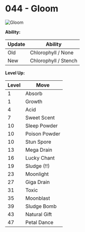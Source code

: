 # 044 - Gloom
![][044]

**Ability:**

Update | Ability
---    | ---
Old    | Chlorophyll / None
New    | Chlorophyll / Stench

**Level Up:**

Level | Move
---   | ---
  1   | Absorb
  1   | Growth
  4   | Acid
  7   | Sweet Scent
 10   | Sleep Powder
 10   | Poison Powder
 10   | Stun Spore
 13   | Mega Drain
 16   | Lucky Chant
 19   | Sludge (!!)
 23   | Moonlight
 27   | Giga Drain
 31   | Toxic
 35   | Moonblast
 39   | Sludge Bomb
 43   | Natural Gift
 47   | Petal Dance



[044]: https://raw.githubusercontent.com/PokeAPI/sprites/master/sprites/pokemon/44.png "Gloom"
